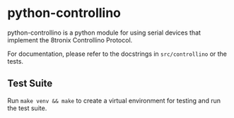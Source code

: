 <!--
# SPDX-FileCopyrightText: 2021 8tronix GmbH, Forschungs- und Entwicklungszentrum Fachhochschule Kiel GmbH

SPDX-License-Identifier: GPL-3.0-or-later
-->

# python-controllino

python-controllino is a python module for using serial devices that implement the
8tronix Controllino Protocol.

For documentation, please refer to the docstrings in `src/controllino` or the tests.

## Test Suite

Run `make venv && make` to create a virtual environment for testing and run the
test suite.
